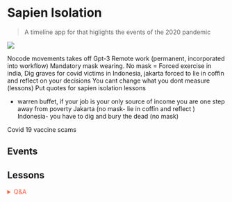 # Sapien Isolation
> A timeline app for that higlights the events of the 2020 pandemic

![](https://giffiles.alphacoders.com/146/14685.gif)

Nocode movements takes off
Gpt-3
Remote work (permanent, incorporated into workflow)
Mandatory mask wearing. No mask = Forced exercise in india, Dig graves for covid victims in Indonesia, jakarta forced to lie in coffin and reflect on your decisions
You cant change what you dont measure (lessons)
Put quotes for sapien isolation lessons
- warren buffet, if your job is your only source of income you are one step away from poverty
Jakarta (no mask- lie in coffin and reflect )
Indonesia- you have to dig and bury the dead (no mask)

Covid 19 vaccine scams

## Events

## Lessons

<!-- Prince Kaizen Namwali -->


<span style='color:#ff5d46;'>

<details markdown='1'><summary>Q&A</summary>


</details>

</span>
